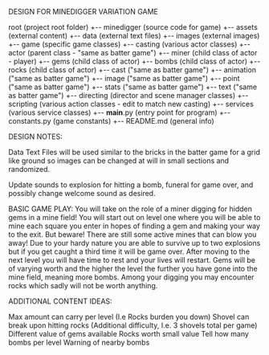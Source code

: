 DESIGN FOR MINEDIGGER VARIATION GAME

root                    (project root folder)
+-- minedigger          (source code for game)
  +-- assets            (external content)
    +-- data            (external text files)
    +-- images          (external images)
  +-- game              (specific game classes)
    +-- casting         (various actor classes)
        +-- actor       (parent class - "same as batter game")
        +-- miner       (child class of actor - player)
        +-- gems        (child class of actor)
        +-- bombs       (child class of actor)
        +-- rocks       (child class of actor)
        +-- cast        ("same as batter game")
        +-- animation   ("same as batter game")
        +-- image       ("same as batter game")
        +-- point       ("same as batter game")
        +-- stats       ("same as batter game")
        +-- text        ("same as batter game")
    +-- directing       (director and scene manager classes)
    +-- scripting       (various action classes - edit to match new casting)
    +-- services        (various service classes)
  +-- __main__.py       (entry point for program)
  +-- constants.py      (game constants)
+-- README.md           (general info)



DESIGN NOTES:

Data Text Files will be used similar to the bricks in the batter game
    for a grid like ground so images can be changed at will in small sections and randomized.

Update sounds to explosion for hitting a bomb, funeral for game over, and possibly change welcome sound as desired.



BASIC GAME PLAY:
You will take on the role of a miner digging for hidden gems in a mine field!
You will start out on level one where you will be able to mine each square you enter in hopes
of finding a gem and making your way to the exit. But beware! There are still some active mines that can blow you away!
Due to your hardy nature you are able to survive up to two explosions but if you get caught
a third time it will be game over. After moving to the next level you will have time to rest and your lives will
restart. Gems will be of varying worth and the higher the level the further you have
gone into the mine field, meaning more bombs. Among your digging you may encounter rocks
which sadly will not be worth anything.



ADDITIONAL CONTENT IDEAS:

Max amount can carry per level (I.e Rocks burden you down)
Shovel can break upon hitting rocks (Additional difficulty, I.e. 3 shovels total per game)
Different value of gems available
Rocks worth small value
Tell how many bombs per level
Warning of nearby bombs